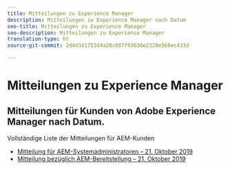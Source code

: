```yaml
---
title: Mitteilungen zu Experience Manager
description: Mitteilungen zu Experience Manager nach Datum
seo-title: Mitteilungen zu Experience Manager
seo-description: Mitteilungen zu Experience Manager
translation-type: ht
source-git-commit: 2d4d341753d4a20c087f93630e2329e568ec433d

---
```



# Mitteilungen zu Experience Manager

## Mitteilungen für Kunden von Adobe Experience Manager nach Datum.

Vollständige Liste der Mitteilungen für AEM-Kunden

* [Mitteilung für AEM-Systemadministratoren – 21. Oktober 2019](aem-admin.md)
* [Mitteilung bezüglich AEM-Bereitstellung – 21. Oktober 2019](aem-deploy.md)
